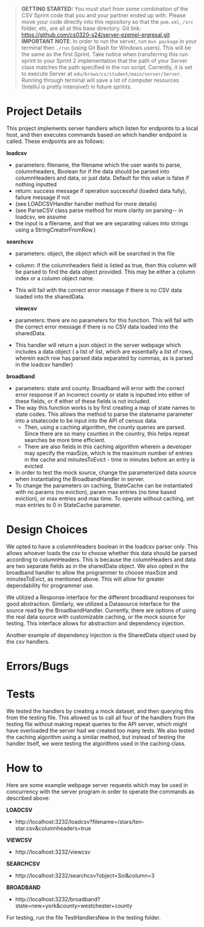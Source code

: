 > **GETTING STARTED:** You must start from some combination of the CSV Sprint code that you and your partner ended up with. Please move your code directly into this repository so that the `pom.xml`, `/src` folder, etc, are all at this base directory.
Git link:    
> https://github.com/cs0320-s24/server-ezemel-ergresal.git
> **IMPORTANT NOTE**: In order to run the server, run `mvn package` in your terminal then `./run` (using Git Bash for Windows users). This will be the same as the first Sprint. Take notice when transferring this run sprint to your Sprint 2 implementation that the path of your Server class matches the path specified in the run script. Currently, it is set to execute Server at `edu/brown/cs/student/main/server/Server`. Running through terminal will save a lot of computer resources (IntelliJ is pretty intensive!) in future sprints.

# Project Details
This project implements server handlers which listen for endpoints to a local host, and then 
executes commands based on which handler endpoint is called. These endpoints are as follows:

**loadcsv**
- parameters: filename, the filename which the user wants to parse, 
columnheaders, Boolean for if the data should be parsed into columnHeaders and data, 
or just data. Default for this value is false if nothing inputted
- return: success message if operation successful (loaded data fully), failure message if not 
- (see LOADCSVHandler handler method for more details)
- (see ParseCSV class parse method for more clarity on parsing-- in loadcsv, we assume
- the input is a filename, and that we are separating values into strings using a 
StringCreatorFromRow.)

**searchcsv**
- parameters: object, the object which will be searched in the file
- column: if the columnheaders field is listed as true, then this column will be parsed to 
  find the data object provided. This may be either a column index or a column object name. 
- This will fail with the correct error message if there is no CSV data loaded into the sharedData.

  **viewcsv**
- parameters: there are no parameters for this function. This will fail with the correct error
message if there is no CSV data loaded into the sharedData. 
- This handler will return a json object in the server webpage which includes a data object ( 
a list of list, which are essentially a list of rows, wherein each row has parsed data separated 
by commas, as is parsed in the loadcsv handler)

**broadband**
- parameters: state and county. Broadband will error with the correct error response if an incorrect
county or state is inputted into either of these fields, or if either of these fields is not included.
- The way this function works is by first creating a map of state names to state codes. This allows
the method to parse the statename parameter into a stsatecode to be input into the API of 
census data. 
  - Then, using a caching algorithm, the county queries are parsed. Since there are so many 
  counties in the country, this helps repeat searches be more time efficient.
  - There are also fields in this caching algorithm wherein a developer may specify the 
  maxSize, which is the maximum number of entries in the cache
    and minutesToEvict - time in minutes before an entry is evicted
- In order to test the mock source, change the parameterized data source when instantiating the BroadbandHandler in 
server.
- To change the parameters on caching, StateCache can be instantiated with no params (no eviction), param max entries (no time
based eviction), or max entries and max time. To operate without caching, set max entries to 0 in StateCache parameter.

# Design Choices
We opted to have a columnHeaders boolean in the loadcsv parser only. This allows
whoever loads the csv to choose whether this data should be parsed according to columnHeaders. 
This is because the columnHeaders and data are two separate fields as in the sharedData object.
We also opted in the broadband handler to allow the programmer to choose maxSize and
minutesToEvict, as mentioned above. This will allow for greater dependability for programmer
use.

We utilized a Response interface for the different broadband responses for good abstraction. Similarly,
we utilized a Datasource interface for the source read by the BroadbandHandler. Currently, there are options
of using the real data source with customizable caching, or the mock source for testing. This interface allows
for abstraction and dependency injection.

Another example of dependency injection is the SharedData object used by the csv handlers.
# Errors/Bugs

# Tests
We tested the handlers by creating a mock dataset, and then querying this from the testing
file. This allowed us to call all four of the handlers from the testing file
without making repeat queries to the API server, which might have overloaded the server had we created 
too many tests. 
We also tested the caching algorithm using a similar method, but instead of testing the
handler itself, we were testing the algorithms used in the caching class. 
# How to
Here are some example webpage server requests which may be used in concurrency with the 
server program in order to operate the commands as described above:

**LOADCSV**
- http://localhost:3232/loadcsv?filename=/stars/ten-star.csv&columnheaders=true

**VIEWCSV**
- http://localhost:3232/viewcsv

**SEARCHCSV**
- http://localhost:3232/searchcsv?object=Sol&column=3

**BROADBAND**
- http://localhost:3232/broadband?state=new+york&county=westchester+county

For testing, run the file TestHandlersNew in the testing folder.